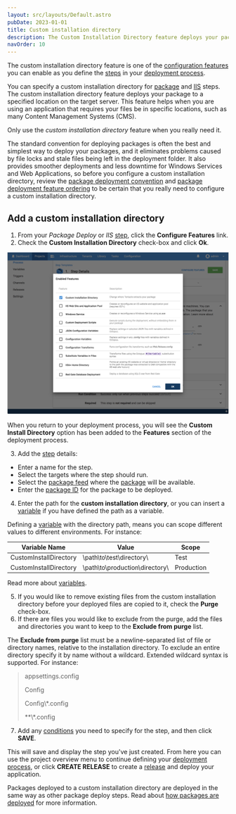 ```yaml
---
layout: src/layouts/Default.astro
pubDate: 2023-01-01
title: Custom installation directory
description: The Custom Installation Directory feature deploys your package to a specific location on the server.
navOrder: 10
---
```


The custom installation directory feature is one of the [configuration features](/docs/projects/steps/configuration-features/index.md) you can enable as you define the [steps](/docs/projects/steps/index/) in your [deployment process](/docs/projects/deployment-process/).

You can specify a custom installation directory for [package](/docs/deployments/packages/) and [IIS](/docs/deployments/windows/iis-websites-and-application-pools/) steps. The custom installation directory feature deploys your package to a specified location on the target server. This feature helps when you are using an application that requires your files be in specific locations, such as many Content Management Systems (CMS).

Only use the *custom installation directory* feature when you really need it.

The standard convention for deploying packages is often the best and simplest way to deploy your packages, and it eliminates problems caused by file locks and stale files being left in the deployment folder. It also provides smoother deployments and less downtime for Windows Services and Web Applications, so before you configure a custom installation directory, review the [package deployment convention](/docs/deployments/packages/) and [package deployment feature ordering](/docs/deployments/packages/package-deployment-feature-ordering/) to be certain that you really need to configure a custom installation directory.

## Add a custom installation directory

1. From your *Package Deploy* or *IIS* [step](/docs/projects/steps/), click the **Configure Features** link.
2. Check the **Custom Installation Directory** check-box and click **Ok**.

![Custom Installation Directory option](images/custom-installation-directory.png "width=500")

When you return to your deployment process, you will see the **Custom Install Directory** option has been added to the **Features** section of the deployment process.

3. Add the [step](/docs/projects/steps/) details:
  - Enter a name for the step.
  - Select the targets where the step should run.
  - Select the [package feed](/docs/packaging-applications/package-repositories/index/) where the [package](/docs/packaging-applications/) will be available.
  - Enter the [package ID](/docs/packaging-applications/index.md#package-id) for the package to be deployed.
4. Enter the path for the **custom installation directory**, or you can insert a [variable](/docs/projects/variables/) if you have defined the path as a variable.

Defining a [variable](/docs/projects/variables/) with the directory path, means you can scope different values to different environments. For instance:

 | Variable Name    | Value     | Scope    |
 | ----------------------- | --------------- | -------- |
 | CustomInstallDirectory | \path\to\test\directory\ | Test |
 | CustomInstallDirectory | \path\to\production\directory\ | Production |

 Read more about [variables](/docs/projects/variables/).

5. If you would like to remove existing files from the custom installation directory before your deployed files are copied to it, check the **Purge** check-box.
6. If there are files you would like to exclude from the purge, add the files and directories you want to keep to the **Exclude from purge** list.

The **Exclude from purge** list must be a newline-separated list of file or directory names, relative to the installation directory. To exclude an entire directory specify it by name without a wildcard. Extended wildcard syntax is supported. For instance:

> appsettings.config
>
> Config
>
> Config\\*.config
>
> **\\*.config

7. Add any [conditions](/docs/projects/steps/conditions/) you need to specify for the step, and then click **SAVE**.

This will save and display the step you've just created. From here you can use the project overview menu to continue defining your [deployment process](/docs/projects/deployment-process/index/), or click **CREATE RELEASE** to create a [release](/docs/releases/) and deploy your application.

Packages deployed to a custom installation directory are deployed in the same way as other package deploy steps. Read about [how packages are deployed](/docs/deployments/packages/index.md#how-packages-are-deployed) for more information.
